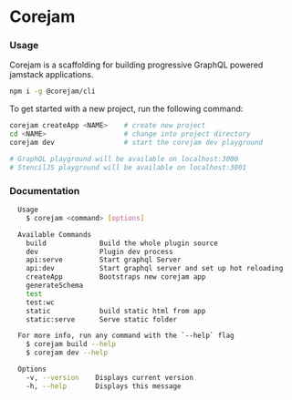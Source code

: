 # Corejam 

### Usage

Corejam is a scaffolding for building progressive GraphQL powered jamstack applications.

```bash
npm i -g @corejam/cli
```

To get started with a new project, run the following command:

```bash
corejam createApp <NAME>    # create new project
cd <NAME>                   # change into project directory
corejam dev                 # start the corejam dev playground

# GraphQL playground will be available on localhost:3000
# StencilJS playground will be available on localhost:3001
```

### Documentation

```bash
  Usage
    $ corejam <command> [options]

  Available Commands
    build             Build the whole plugin source
    dev               Plugin dev process
    api:serve         Start graphql Server
    api:dev           Start graphql server and set up hot reloading
    createApp         Bootstraps new corejam app
    generateSchema    
    test              
    test:wc           
    static            build static html from app
    static:serve      Serve static folder

  For more info, run any command with the `--help` flag
    $ corejam build --help
    $ corejam dev --help

  Options
    -v, --version    Displays current version
    -h, --help       Displays this message
   
```

